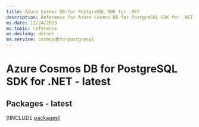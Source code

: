```yaml
---
title: Azure Cosmos DB for PostgreSQL SDK for .NET
description: Reference for Azure Cosmos DB for PostgreSQL SDK for .NET
ms.date: 11/24/2023
ms.topic: reference
ms.devlang: dotnet
ms.service: cosmosdbforpostgresql
---
```

# Azure Cosmos DB for PostgreSQL SDK for .NET - latest
## Packages - latest
[!INCLUDE [packages](cosmos-db-for-postgresql-index.md)]